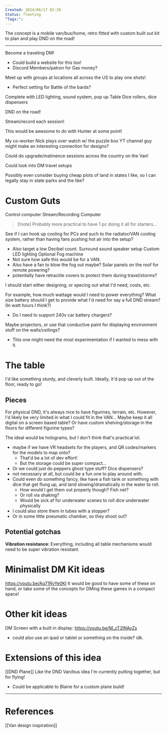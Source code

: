 ```yaml
---
Created: 2024/06/17 02:28
Status: fleeting
"Tags:":
---
```

The concept is a mobile van/bus/home, retro fitted with custom built out kit to plan and play DND on the road!

---
Become a traveling DM!
- Could build a website for this too!
- Discord Members/patron for Gas money?

Meet up with groups at locations all across the US to play one shots!
- Perfect setting for Battle of the bards?

Complete with LED lighting, sound system, pop up Table
Dice rollers, dice dispensers

DND on the road!

Stream/record each session!

This would be awesome to do with Hunter at some point!

My co-worker Nick plays over watch w/ the puzzle box YT channel guy
might make an interesting connection for designs?

Could do upgrade/matinence sessions across the country on the Van!

Could look into DM travel setups

Possibly even consider buying cheap plots of land in states I like, so I can legally stay in state parks and the like?

# Custom Guts
Control computer
Stream/Recording Computer
> [!note] Probably more practical to have 1 pc doing it all for starters...

See if I can hook up cooling for PCs and such to the radiator/VAN cooling system, rather than having fans pushing hot air into the setup?
- Also target a low Decibel count.
Surround sound speaker setup
Custom LED lighting
Optional Fog machine
- Not sure how safe this would be for a VAN.
- Also have a fan to blow the fog out maybe?
Solar panels on the roof for remote powering?
- potentially have retractile covers to protect them during travel/storms?

I should start either designing, or specing out what I'd need, costs, etc.

For example, how much wattage would I need to power everything?
What size battery should I get to provide what I'd need for say a full DND stream? (In watt hours I think?)
- Do I need to support 240v car battery chargers?

Maybe projectors, or use that conductive paint for displaying environment stuff on the walls/ceilings?
- This one might need the most experimentation if I wanted to mess with it.
# The table
I'd like something sturdy, and cleverly built.
Ideally, it'd pop up out of the floor, ready to go!

## Pieces
For physical DND, it's always nice to have figurines, terrain, etc.
However, I'd likely be very limited in what I could fit in the VAN...
Maybe keep it all digital on a screen based table?
Or have custom shelving/storage in the floors for different figurine types?

The ideal would be holograms, but I don't think that's practical lol.
- maybe if we have VR headsets for the players, and QR codes/markers for the models to map onto?
	- That'd be a lot of dev effort!
	- But the storage could be super compact...
- Or we could just do peppers ghost type stuff?
Dice dispensers?
- not necessary at all, but could be a fun one to play around with.
- Could even do something fancy, like have a fish tank or something with dice that get flung up, and land slowing/dramatically in the water to roll.
	- How would I get them out properly though? Fish net?
	- Or roll via shaking?
	- Would be sick af for underwater scenes to roll dice underwater physically
- I could also store them in tubes with a stopper?
- Or in some little pneumatic chamber, so they shoot out?
## Potential gotchas
**Vibration resistance**:
Everything, including all table mechanisms would need to be super vibration resistant.

# Minimalist DM Kit ideas
https://youtu.be/Aq71RvYe0KI
It would be good to have some of these on hand, or take some of the concepts for DMing these games in a compact space!
# Other kit ideas
DM Screen with a built in display:
https://youtu.be/M_cT2lNAvZs
- could also use an ipad or tablet or something on the inside? idk.
# Extensions of this idea
[[DND Plane]]
Like the DND Van/bus idea I'm currently putting together, but for flying!
- Could be applicable to Blaine for a custom plane build!

---
# References
[[Van design inspiration]]